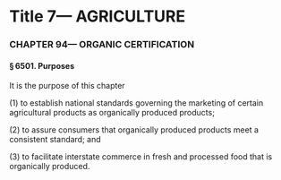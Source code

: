 
# Title 7— AGRICULTURE
### CHAPTER 94— ORGANIC CERTIFICATION
#### § 6501. Purposes

It is the purpose of this chapter

(1) to establish national standards governing the marketing of certain agricultural products as organically produced products;

(2) to assure consumers that organically produced products meet a consistent standard; and

(3) to facilitate interstate commerce in fresh and processed food that is organically produced.
